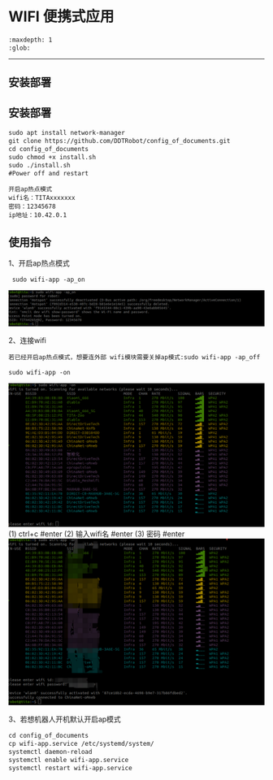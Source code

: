 # WIFI 便携式应用
```{toctree}
:maxdepth: 1
:glob:
```
------

## 安装部署
## 安装部署
```
sudo apt install network-manager
git clone https://github.com/DDTRobot/config_of_documents.git
cd config_of_documents
sudo chmod +x install.sh
sudo ./install.sh
#Power off and restart
```
```{note}
开启ap热点模式
wifi名：TITAxxxxxxx
密码：12345678
ip地址：10.42.0.1 
```

## 使用指令

1、开启ap热点模式
```
 sudo wifi-app -ap_on
```
![wifi_ap_of](../_static/wif-app_ap_on.png)

2、连接wifi
```{warning}
若已经开启ap热点模式，想要连外部 wifi模块需要关掉ap模式:sudo wifi-app -ap_off
```
```
sudo wifi-app -on
```
![wifi_on](../_static/wifi_on.png)
(1) ctrl+c #enter
(2) 输入wifi名 #enter
(3) 密码 #enter
![wifi_app](../_static/wifi_app.png)


3、若想机器人开机默认开启ap模式
```
cd config_of_documents
cp wifi-app.service /etc/systemd/system/
systemctl daemon-reload
systemctl enable wifi-app.service
systemctl restart wifi-app.service
```
